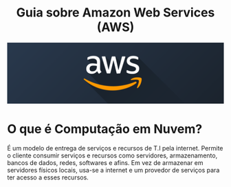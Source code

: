<h1 align=center> Guia sobre Amazon Web Services (AWS) </h1>

 <p align="center">
 <img src="./assets/aws.png">
  <br />
</p>

# O que é Computação em Nuvem?

É um modelo de entrega de serviços e recursos de T.I pela internet.
Permite o cliente consumir serviços e recursos como servidores, armazenamento, bancos de dados, redes, softwares e afins.
Em vez de armazenar em servidores físicos locais, usa-se a internet e um provedor de serviços para ter acesso a esses recursos.
